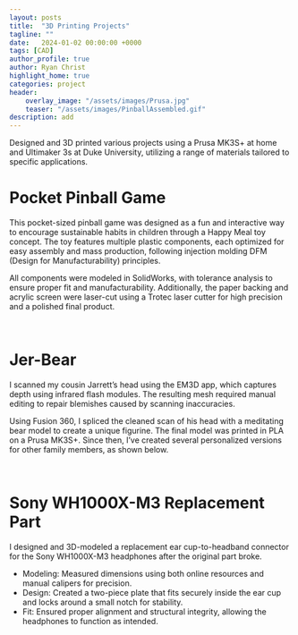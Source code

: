 ```yaml
---
layout: posts
title:  "3D Printing Projects"
tagline: ""
date:   2024-01-02 00:00:00 +0000
tags: [CAD]
author_profile: true
author: Ryan Christ
highlight_home: true
categories: project
header:
    overlay_image: "/assets/images/Prusa.jpg"
    teaser: "/assets/images/PinballAssembled.gif"
description: add
---
```

Designed and 3D printed various projects using a Prusa MK3S+ at home and Ultimaker 3s at Duke University, utilizing a range of materials tailored to specific applications.

# Pocket Pinball Game
This pocket-sized pinball game was designed as a fun and interactive way to encourage sustainable habits in children through a Happy Meal toy concept. The toy features multiple plastic components, each optimized for easy assembly and mass production, following injection molding DFM (Design for Manufacturability) principles.

All components were modeled in SolidWorks, with tolerance analysis to ensure proper fit and manufacturability. Additionally, the paper backing and acrylic screen were laser-cut using a Trotec laser cutter for high precision and a polished final product.

<div id="nanogallery1"></div>
<script>
  $("#nanogallery1").nanogallery2({
  // ### gallery settings ###
  thumbnailHeight:  150,
  thumbnailWidth:   150,
  itemsBaseURL:     '/assets/images/',

  // ### gallery content ###
  items: [
      { src: 'PinballAssembled.gif', srct: 'PinballAssembled.gif' },
      { src: 'PinballCAD.png', srct: 'PinballCAD.png' },
      { src: 'PinballDrawings.png', srct: 'PinballDrawings.png' },
      { src: 'PinballAI.png', srct: 'PinballAI.png' },
  ]
});
</script>
<br>


# Jer-Bear
I scanned my cousin Jarrett’s head using the EM3D app, which captures depth using infrared flash modules. The resulting mesh required manual editing to repair blemishes caused by scanning inaccuracies.

Using Fusion 360, I spliced the cleaned scan of his head with a meditating bear model to create a unique figurine. The final model was printed in PLA on a Prusa MK3S+. Since then, I’ve created several personalized versions for other family members, as shown below.

<div id="nanogallery2"></div>
<script>
  $("#nanogallery2").nanogallery2({
  // ### gallery settings ###
  thumbnailHeight:  150,
  thumbnailWidth:   150,
  itemsBaseURL:     '/assets/images/',

  // ### gallery content ###
  items: [
      { src: 'Jer1.gif', srct: 'Jer1.gif' },
      { src: 'JerBerCAD.png', srct: 'JerBerCAD.png' },
      { src: 'WillKeyChain.jpg', srct: 'WillKeyChain.jpg' },
      { src: 'MomPrint.jpg', srct: 'MomPrint.jpg' },
  ]
});
</script>
<br>

# Sony WH1000X-M3 Replacement Part
I designed and 3D-modeled a replacement ear cup-to-headband connector for the Sony WH1000X-M3 headphones after the original part broke.

* Modeling: Measured dimensions using both online resources and manual calipers for precision.
* Design: Created a two-piece plate that fits securely inside the ear cup and locks around a small notch for stability.
* Fit: Ensured proper alignment and structural integrity, allowing the headphones to function as intended.

<div id="nanogallery3"></div>
<script>
  $("#nanogallery3").nanogallery2({
  // ### gallery settings ###
  thumbnailHeight:  150,
  thumbnailWidth:   150,
  itemsBaseURL:     '/assets/images/',

  // ### gallery content ###
  items: [
      { src: 'SonyBroken.png', srct: 'SonyBroken.png' },
      { src: 'SonyCAD.png', srct: 'SonyCAD.png' },
      { src: 'SonyPrinted.png', srct: 'SonyPrinted.png' },
  ]
});
</script>